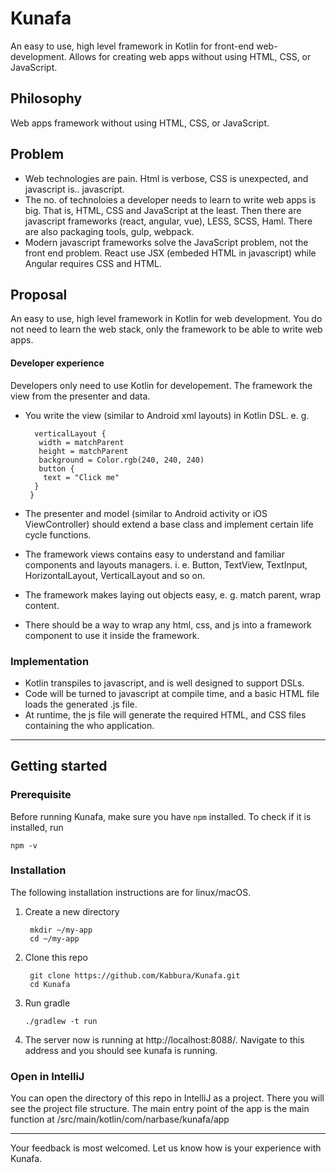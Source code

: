 # Kunafa
An easy to use, high level framework in Kotlin for front-end web-development. 
Allows for creating web apps without using HTML, CSS, or JavaScript.

## Philosophy
Web apps framework without using HTML, CSS, or JavaScript.

## Problem

* Web technologies are pain. Html is verbose, CSS is unexpected, and javascript is.. javascript.
* The no. of technoloies a developer needs to learn to write web apps is big. That is, HTML, CSS and JavaScript at the least. Then there are javascript frameworks (react, angular, vue), LESS, SCSS, Haml. There are also packaging tools, gulp, webpack.
* Modern javascript frameworks solve the JavaScript problem, not the front end problem. React use JSX (embeded HTML in javascript) while Angular requires CSS and HTML.

## Proposal
An easy to use, high level framework in Kotlin for web development. You do not need to learn the web stack, only the framework to be able to write web apps.

#### Developer experience
Developers only need to use Kotlin for developement. The framework the view from the presenter and data.

- You write the view (similar to Android xml layouts) in Kotlin DSL. e. g.

        verticalLayout {
         width = matchParent
         height = matchParent
         background = Color.rgb(240, 240, 240)
         button {
          text = "Click me"
        }
       }

- The presenter and model (similar to Android activity or iOS ViewController) should extend a base class and implement certain life cycle functions.
- The framework views contains easy to understand and familiar components and layouts managers. i. e. Button, TextView, TextInput, HorizontalLayout, VerticalLayout and so on.
- The framework makes laying out objects easy, e. g.  match parent, wrap content.
- There should be a way to wrap any html, css, and js into a framework component to use it inside the framework.

### Implementation

- Kotlin transpiles to javascript, and is well designed to support DSLs.
- Code will be turned to javascript at compile time, and a basic HTML file loads the generated .js file.
- At runtime, the js file will generate the required HTML, and CSS files containing the who application.

---
## Getting started
### Prerequisite 
Before running Kunafa, make sure you have `npm` installed. To check if it is installed, run 

    npm -v
      

### Installation
The following installation instructions are for linux/macOS.
1. Create a new directory

        mkdir ~/my-app
        cd ~/my-app
2. Clone this repo

        git clone https://github.com/Kabbura/Kunafa.git
        cd Kunafa
 3. Run gradle
        
        ./gradlew -t run
4. The server now is running at http://localhost:8088/. Navigate to this address and you should see kunafa is running.

### Open in IntelliJ
You can open the directory of this repo in IntelliJ as a project. There you will see the project file structure. The main entry point of the app is the main function at
/src/main/kotlin/com/narbase/kunafa/app

---

Your feedback is most welcomed. Let us know how is your experience with Kunafa. 
